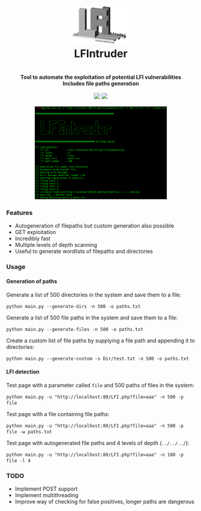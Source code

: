 <h1 align="center">
  <br>
  <img src="https://github.com/diego95root/LFIntruder/blob/master/images/Logo.png" alt="Logo" width="30%">
  <br>
  LFIntruder
  <br>
</h1>

<h4 align="center">
  <br>
  Tool to automate the exploitation of potential LFI vulnerabilities
  <br>
  Includes file paths generation
  <br>
  <br>
  <img src="https://img.shields.io/github/license/diego95root/LFIntruder.svg"/>
  <img src="https://img.shields.io/badge/Python-2.7-yellow.svg"/>
  <br>
  <br>
  <img src="https://github.com/diego95root/LFIntruder/blob/master/images/initial.png" alt="Logo" width="70%">
  <br>
</h1>

### Features

- Autogeneration of filepaths but custom generation also possible
- GET exploitation
- Incredibly fast
- Multiple levels of depth scanning
- Useful to generate wordlists of filepaths and directories

### Usage

#### Generation of paths

Generate a list of 500 directories in the system and save them to a file:

```terminal
python main.py --generate-dirs -n 500 -o paths.txt
```

Generate a list of 500 file paths in the system and save them to a file:

```terminal
python main.py --generate-files -n 500 -o paths.txt
```

Create a custom list of file paths by supplying a file path and appending it to directories:

```terminal
python main.py --generate-custom -s Dir/test.txt -n 500 -o paths.txt
```

#### LFI detection

Test page with a parameter called ``file`` and 500 paths of files in the system:

```terminal
python main.py -u "http://localhost:80/LFI.php?file=aaa" -n 500 -p file
```

Test page with a file containing file paths:

```terminal
python main.py -u "http://localhost:80/LFI.php?file=aaa" -n 500 -p file -w paths.txt
```

Test page with autogenerated file paths and 4 levels of depth (``../../../``):

```terminal
python main.py -u "http://localhost:80/LFI.php?file=aaa" -n 100 -p file -l 4
```

### TODO

- Implement POST support
- Implement multithreading
- Improve way of checking for false positives, longer paths are dangerous
